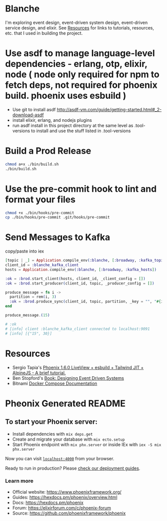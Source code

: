 # Blanche

I'm exploring event design, event-driven system design, event-driven service design, and elixir. See [Resources](#resources) for links to tutorials, resources, etc. that I used in building the project. 

# Use asdf to manage language-level dependencies - erlang, otp, elixir, node ( node only required for npm to fetch deps, not required for phoenix build. phoenix uses esbuild ) 

- Use git to install asdf http://asdf-vm.com/guide/getting-started.html#_2-download-asdf
- install elixir, erlang, and nodejs plugins 
- run asdf install in this project directory at the same level as .tool-versions to install and use the stuff listed in .tool-versions

# Build a Prod Release 

```sh
chmod a+x ./bin/build.sh
./bin/build.sh
```
# Use the pre-commit hook to lint and format your files 

```sh
chmod +x ./bin/hooks/pre-commit
cp ./bin/hooks/pre-commit .git/hooks/pre-commit
```

# Send Messages to Kafka

copy/paste into iex 

```elixir
[topic | _] = Application.compile_env(:blanche, [:broadway, :kafka_topics])
client_id = :blanche_kafka_client
hosts = Application.compile_env(:blanche, [:broadway, :kafka_hosts])

:ok = :brod.start_client(hosts, client_id, _client_config = [])
:ok = :brod.start_producer(client_id, topic, _producer_config = [])

produce_message = fn i ->
  partition = rem(i, 3)
  :ok = :brod.produce_sync(client_id, topic, partition, _key = "", "#{i}")
end

produce_message.(15)

# :ok
# [info] client :blanche_kafka_client connected to localhost:9091
# [info] [{"15", 30}]
```
# Resources
- Sergio Tapia's [Phoenix 1.6.0 LiveView + esbuild + Tailwind JIT + AlpineJS - A brief tutorial.](https://sergiotapia.com/phoenix-160-liveview-esbuild-tailwind-jit-alpinejs-a-brief-tutorial)
- Ben Stopford's [Book: Designing Event Driven Systems](http://www.benstopford.com/2018/04/27/book-designing-event-driven-systems/)
- Bitnami [Docker Compose Documentation](https://github.com/bitnami/bitnami-docker-kafka/blob/master/README.md)

# Pheonix Generated README 

## To start your Phoenix server:

  * Install dependencies with `mix deps.get`
  * Create and migrate your database with `mix ecto.setup`
  * Start Phoenix endpoint with `mix phx.server` or inside IEx with `iex -S mix phx.server`

Now you can visit [`localhost:4000`](http://localhost:4000) from your browser.

Ready to run in production? Please [check our deployment guides](https://hexdocs.pm/phoenix/deployment.html).

### Learn more

  * Official website: https://www.phoenixframework.org/
  * Guides: https://hexdocs.pm/phoenix/overview.html
  * Docs: https://hexdocs.pm/phoenix
  * Forum: https://elixirforum.com/c/phoenix-forum
  * Source: https://github.com/phoenixframework/phoenix
